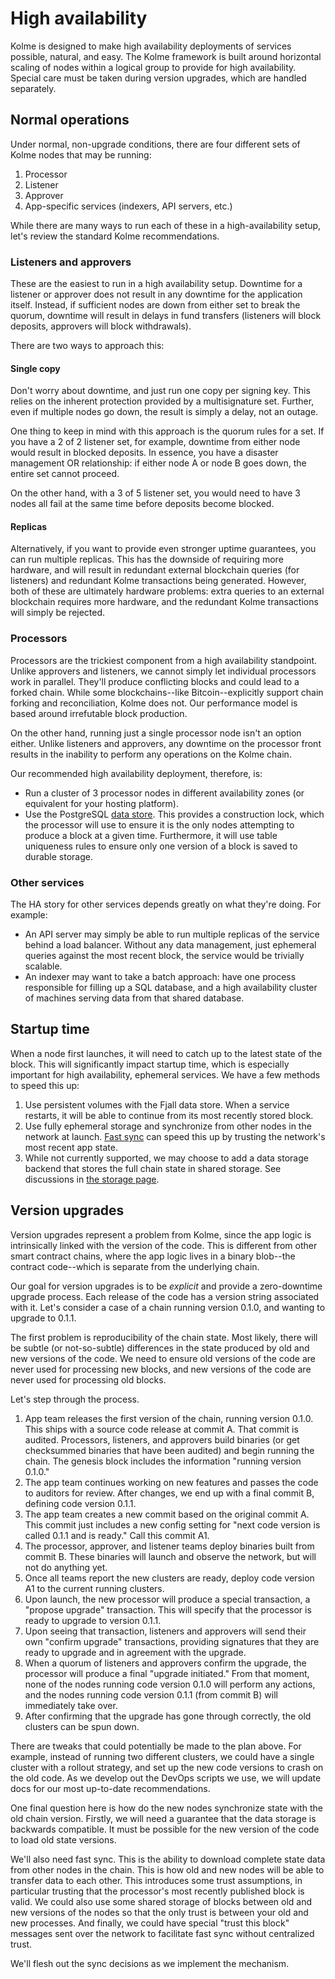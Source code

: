 # High availability

Kolme is designed to make high availability deployments of services possible, natural, and easy. The Kolme framework is built around horizontal scaling of nodes within a logical group to provide for high availability. Special care must be taken during version upgrades, which are handled separately.

<!-- toc -->

## Normal operations

Under normal, non-upgrade conditions, there are four different sets of Kolme nodes that may be running:

1. Processor
2. Listener
3. Approver
4. App-specific services (indexers, API servers, etc.)

While there are many ways to run each of these in a high-availability setup, let's review the standard Kolme recommendations.

### Listeners and approvers

These are the easiest to run in a high availability setup. Downtime for a listener or approver does not result in any downtime for the application itself. Instead, if sufficient nodes are down from either set to break the quorum, downtime will result in delays in fund transfers (listeners will block deposits, approvers will block withdrawals).

There are two ways to approach this:

#### Single copy

Don't worry about downtime, and just run one copy per signing key. This relies on the inherent protection provided by a multisignature set. Further, even if multiple nodes go down, the result is simply a delay, not an outage.

One thing to keep in mind with this approach is the quorum rules for a set. If you have a 2 of 2 listener set, for example, downtime from either node would result in blocked deposits. In essence, you have a disaster management OR relationship: if either node A or node B goes down, the entire set cannot proceed.

On the other hand, with a 3 of 5 listener set, you would need to have 3 nodes all fail at the same time before deposits become blocked.

#### Replicas

Alternatively, if you want to provide even stronger uptime guarantees, you can run multiple replicas. This has the downside of requiring more hardware, and will result in redundant external blockchain queries (for listeners) and redundant Kolme transactions being generated. However, both of these are ultimately hardware problems: extra queries to an external blockchain requires more hardware, and the redundant Kolme transactions will simply be rejected.

### Processors

Processors are the trickiest component from a high availability standpoint. Unlike approvers and listeners, we cannot simply let individual processors work in parallel. They'll produce conflicting blocks and could lead to a forked chain. While some blockchains--like Bitcoin--explicitly support chain forking and reconciliation, Kolme does not. Our performance model is based around irrefutable block production.

On the other hand, running just a single processor node isn't an option either. Unlike listeners and approvers, any downtime on the processor front results in the inability to perform any operations on the Kolme chain.

Our recommended high availability deployment, therefore, is:

* Run a cluster of 3 processor nodes in different availability zones (or equivalent for your hosting platform).
* Use the PostgreSQL [data store](storage.md). This provides a construction lock, which the processor will use to ensure it is the only nodes attempting to produce a block at a given time. Furthermore, it will use table uniqueness rules to ensure only one version of a block is saved to durable storage.

### Other services

The HA story for other services depends greatly on what they're doing. For example:

* An API server may simply be able to run multiple replicas of the service behind a load balancer. Without any data management, just ephemeral queries against the most recent block, the service would be trivially scalable.
* An indexer may want to take a batch approach: have one process responsible for filling up a SQL database, and a high availability cluster of machines serving data from that shared database.

## Startup time

When a node first launches, it will need to catch up to the latest state of the block. This will significantly impact startup time, which is especially important for high availability, ephemeral services. We have a few methods to speed this up:

1. Use persistent volumes with the Fjall data store. When a service restarts, it will be able to continue from its most recently stored block.
2. Use fully ephemeral storage and synchronize from other nodes in the network at launch. [Fast sync](node-sync.md) can speed this up by trusting the network's most recent app state.
3. While not currently supported, we may choose to add a data storage backend that stores the full chain state in shared storage. See discussions in [the storage page](storage.md).

## Version upgrades

Version upgrades represent a problem from Kolme, since the app logic is intrinsically linked with the version of the code. This is different from other smart contract chains, where the app logic lives in a binary blob--the contract code--which is separate from the underlying chain.

Our goal for version upgrades is to be _explicit_ and provide a zero-downtime upgrade process. Each release of the code has a version string associated with it. Let's consider a case of a chain running version 0.1.0, and wanting to upgrade to 0.1.1.

The first problem is reproducibility of the chain state. Most likely, there will be subtle (or not-so-subtle) differences in the state produced by old and new versions of the code. We need to ensure old versions of the code are never used for processing new blocks, and new versions of the code are never used for processing old blocks.

Let's step through the process.

1. App team releases the first version of the chain, running version 0.1.0. This ships with a source code release at commit A. That commit is audited. Processors, listeners, and approvers build binaries (or get checksummed binaries that have been audited) and begin running the chain. The genesis block includes the information "running version 0.1.0."
2. The app team continues working on new features and passes the code to auditors for review. After changes, we end up with a final commit B, defining code version 0.1.1.
3. The app team creates a new commit based on the original commit A. This commit just includes a new config setting for "next code version is called 0.1.1 and is ready." Call this commit A1.
4. The processor, approver, and listener teams deploy binaries built from commit B. These binaries will launch and observe the network, but will not do anything yet.
5. Once all teams report the new clusters are ready, deploy code version A1 to the current running clusters.
6. Upon launch, the new processor will produce a special transaction, a "propose upgrade" transaction. This will specify that the processor is ready to upgrade to version 0.1.1.
7. Upon seeing that transaction, listeners and approvers will send their own "confirm upgrade" transactions, providing signatures that they are ready to upgrade and in agreement with the upgrade.
8. When a quorum of listeners and approvers confirm the upgrade, the processor will produce a final "upgrade initiated." From that moment, none of the nodes running code version 0.1.0 will perform any actions, and the nodes running code version 0.1.1 (from commit B) will immediately take over.
9. After confirming that the upgrade has gone through correctly, the old clusters can be spun down.

There are tweaks that could potentially be made to the plan above. For example, instead of running two different clusters, we could have a single cluster with a rollout strategy, and set up the new code versions to crash on the old code. As we develop out the DevOps scripts we use, we will update docs for our most up-to-date recommendations.

One final question here is how do the new nodes synchronize state with the old chain version. Firstly, we will need a guarantee that the data storage is backwards compatible. It must be possible for the new version of the code to load old state versions.

We'll also need fast sync. This is the ability to download complete state data from other nodes in the chain. This is how old and new nodes will be able to transfer data to each other. This introduces some trust assumptions, in particular trusting that the processor's most recently published block is valid. We could also use some shared storage of blocks between old and new versions of the nodes so that the only trust is between your old and new processes. And finally, we could have special "trust this block" messages sent over the network to facilitate fast sync without centralized trust.

We'll flesh out the sync decisions as we implement the mechanism.
